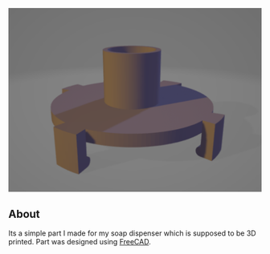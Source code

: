 ![Image](Image.png)

## About

Its a simple part I made for my soap dispenser which is supposed to be 3D printed. Part was designed using [FreeCAD](https://www.freecad.org/).
